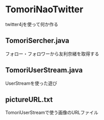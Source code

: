 # TomoriNaoTwitter
twitter4jを使って何か作る

## TomoriSercher.java
フォロー・フォロワーから友利奈緒を取得する

## TomoriUserStream.java
UserStreamを使った遊び

## pictureURL.txt
TomoriUserStreamで使う画像のURLファイル
